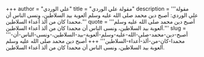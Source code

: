 +++
author = "علي الوردي"
title = "مقولة علي الوردي"
description = '''مقولة علي الوردي: أصبح دين محمد صلى الله عليه وسلم ألعوبة بيد السلاطين، ونسى الناس أن محمدا كان من ألذ أعداء السلاطين.'''
quote = '''أصبح دين محمد صلى الله عليه وسلم ألعوبة بيد السلاطين، ونسى الناس أن محمدا كان من ألذ أعداء السلاطين.'''
slug = '''أصبح-دين-محمد-صلى-الله-عليه-وسلم-ألعوبة-بيد-السلاطين،-ونسى-الناس-أن-محمدا-كان-من-ألذ-أعداء-السلاطين'''
+++
أصبح دين محمد صلى الله عليه وسلم ألعوبة بيد السلاطين، ونسى الناس أن محمدا كان من ألذ أعداء السلاطين.
